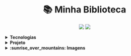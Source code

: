 # <div align="center"> :books:  Minha Biblioteca  </div>


<div align="center">

![](https://img.shields.io/github/languages/count/paolagarb/library)
![](https://img.shields.io/github/repo-size/paolagarb/library)

</div>

<details>
  <summary><strong> Tecnologias </strong></summary>

* Front-end: HTML5, CSS3, Bootstrap, JavaScript

* Back-end: C#, ASP.NET Core

*  Banco de Dados: SQL 

</details>

<details>
    <summary><strong> Projeto </strong></summary>

Gerenciamento de livros pessoais

:white_check_mark: Cadastro de livros

:white_check_mark: Cadastro de assuntos

:white_check_mark: Cadastro de autores

:white_check_mark: Seleção de livros por assunto

:white_check_mark: Seleção de livros por título

:white_check_mark: Seleção de livros por autores

</details>


<details>
      <summary><strong> :sunrise_over_mountains: Imagens </strong></summary>

| Tela Inicial | Tela Inicial |
| --- | --- |
| ![1](https://user-images.githubusercontent.com/69488783/103490657-12f3d880-4dfc-11eb-8ea1-1ba56e348b41.png) Usuários não cadastrados | ![4](https://user-images.githubusercontent.com/69488783/103490666-2d2db680-4dfc-11eb-92da-a899fe6b5b09.png) Usuários cadastrados |

| Cadastro | Login |
| --- | --- |
| ![2](https://user-images.githubusercontent.com/69488783/103490685-4c2c4880-4dfc-11eb-9170-0c07ef781261.png) | ![3](https://user-images.githubusercontent.com/69488783/103490694-53535680-4dfc-11eb-9123-a1035e2d0a8a.png) |

| Livros | Detalhes |
| --- | --- |
| ![5](https://user-images.githubusercontent.com/69488783/103490699-5a7a6480-4dfc-11eb-87b0-6d8c43a43d96.png) | ![6](https://user-images.githubusercontent.com/69488783/103490704-6b2ada80-4dfc-11eb-9f9a-814d67d7acb8.png) |

| Editar | Deletar |
| --- | --- |
| ![7](https://user-images.githubusercontent.com/69488783/103490721-7a118d00-4dfc-11eb-843f-12fa3d74311c.png) | ![8](https://user-images.githubusercontent.com/69488783/103490723-8269c800-4dfc-11eb-81ce-c5e183a6a31a.png) |

| Novo Livro | |
| --- | --- |
| ![9](https://user-images.githubusercontent.com/69488783/103490732-9281a780-4dfc-11eb-9a69-f0db1fba0d08.png) | |

</details>
